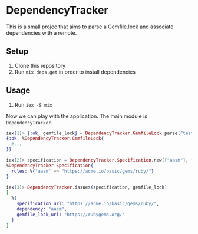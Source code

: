 # DependencyTracker

This is a small projec that aims to parse a Gemfile.lock and associate
dependencies with a remote.

## Setup

1. Clone this repository
2. Run `mix deps.get` in order to install dependencies

## Usage

1. Run `iex -S mix`

Now we can play with the application. The main module is `DependencyTracker`.

```elixir
iex(1)> {:ok, gemfile_lock} = DependencyTracker.GemfileLock.parse("test/fixtures/Gemfile.lock")
{:ok, %DependencyTracker.GemfileLock{
  #...
}}

iex(2)> specification = DependencyTracker.Specification.new(["aasm"], "https://acme.io/basic/gems/ruby/")
%DependencyTracker.Specification{
  rules: %{"aasm" => "https://acme.io/basic/gems/ruby/"}
}

iex(3)> DependencyTracker.issues(specification, gemfile_lock)
[
  %{
    specification_url: "https://acme.io/basic/gems/ruby/",
    dependency: "aasm",
    gemfile_lock_url: "https://rubygems.org/"
  }
]
```
